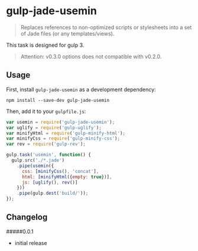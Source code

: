 # gulp-jade-usemin
> Replaces references to non-optimized scripts or stylesheets into a set of Jade files (or any templates/views).

This task is designed for gulp 3.
> Attention: v0.3.0 options does not compatible with v0.2.0.

## Usage

First, install `gulp-jade-usemin` as a development dependency:

```shell
npm install --save-dev gulp-jade-usemin
```

Then, add it to your `gulpfile.js`:

```javascript
var usemin = require('gulp-jade-usemin');
var uglify = require('gulp-uglify');
var minifyHtml = require('gulp-minify-html');
var minifyCss = require('gulp-minify-css');
var rev = require('gulp-rev');

gulp.task('usemin', function() {
  gulp.src('./*.jade')
    .pipe(usemin({
      css: [minifyCss(), 'concat'],
      html: [minifyHtml({empty: true})],
      js: [uglify(), rev()]
    }))
    .pipe(gulp.dest('build/'));
});
```


## Changelog

#####0.0.1
- initial release
